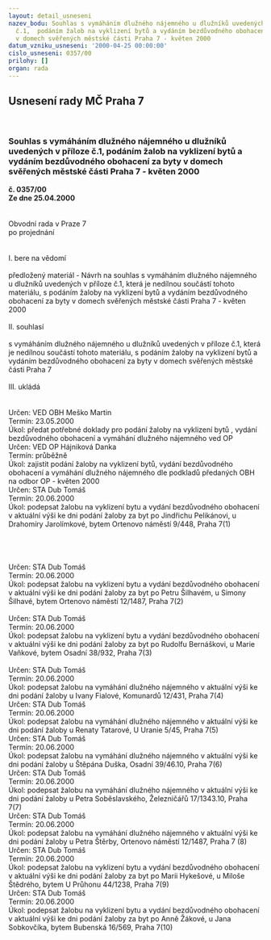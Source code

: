 ```yaml
---
layout: detail_usneseni
nazev_bodu: Souhlas s vymáháním dlužného nájemného u dlužníků uvedených v příloze
  č.1,  podáním žalob na vyklizení bytů a vydáním bezdůvodného obohacení  za byty
  v domech svěřených městské části Praha 7 - květen 2000
datum_vzniku_usneseni: '2000-04-25 00:00:00'
cislo_usneseni: 0357/00
prilohy: []
organ: rada
---
```

<div id="ucUsn_pList" class="usn">
	<span><h2>Usnesení rady MČ Praha 7 </h2>
<br></span><div class="standBody">
<span><h3>Souhlas s vymáháním dlužného nájemného u dlužníků uvedených v příloze č.1,  podáním žalob na vyklizení bytů a vydáním bezdůvodného obohacení  za byty v domech svěřených městské části Praha 7 - květen 2000</h3></span><div class="center">
		<strong>č. 0357/00</strong><br>
	</div>
<div class="center">
		<strong>Ze dne 25.04.2000</strong><br><br>
	</div>
<br>Obvodní rada v Praze 7<br>po projednání<br><br><br>I.	bere na vědomí<br><br> předložený materiál - Návrh na souhlas s vymáháním dlužného nájemného u dlužníků uvedených v příloze č.1, která je nedílnou součástí tohoto materiálu, s podáním žaloby na vyklizení bytů a vydáním bezdůvodného obohacení  za byty v domech svěřených městské části Praha 7 - květen 2000<br><br>II.	souhlasí <br><br>s  vymáháním dlužného nájemného u dlužníků uvedených v příloze č.1, která je nedílnou součástí tohoto materiálu, s podáním žaloby na vyklizení bytů a vydáním bezdůvodného obohacení  za byty v domech svěřených městské části Praha 7<br><br>III.	ukládá <br><br><br> Určen:	     	VED OBH Meško Martin<br>Termín: 23.05.2000<br>Úkol:	předat potřebné doklady pro podání žaloby na vyklizení bytů , vydání bezdůvodného obohacení a vymáhání dlužného nájemného ved OP <br>  Určen:	     	VED OP  Hájniková Danka<br>Termín: průběžně<br>Úkol:	zajistit podání žaloby na vyklizení bytů,  vydání  bezdůvodného obohacení  a vymáhání dlužného nájemného dle podkladů předaných OBH na odbor OP - květen 2000<br>  Určen:	     	STA Dub Tomáš<br>Termín: 20.06.2000<br>Úkol:	podepsat žalobu na vyklizení bytu a vydání  bezdůvodného obohacení v aktuální výši ke dni podání žaloby za byt po Jindřichu Pelikánovi, u Drahomíry Jarolímkové, bytem Ortenovo náměstí 9/448, Praha 7(1)<br> <br><br><br><br> Určen:	     	STA Dub Tomáš<br>Termín: 20.06.2000<br>Úkol:	podepsat žalobu na vyklizení bytu a vydání  bezdůvodného obohacení v aktuální výši ke dni podání žaloby za byt po Petru Šilhavém, u Simony Šilhavé, bytem Ortenovo náměstí 12/1487, Praha 7(2)<br> <br> Určen:	     	STA Dub Tomáš<br>Termín: 20.06.2000<br>Úkol:	podepsat žalobu na vyklizení bytu a vydání  bezdůvodného obohacení v aktuální výši ke dni podání žaloby za byt po Rudolfu Bernáškovi, u Marie Vaňkové, bytem Osadní 38/932, Praha 7(3)<br> <br> Určen:	     	STA Dub Tomáš<br>Termín: 20.06.2000<br>Úkol:	podepsat žalobu na vymáhání dlužného nájemného v aktuální výši ke dni podání žaloby u Ivany Fialové, Komunardů 12/431, Praha 7(4)<br>  Určen:	     	STA Dub Tomáš<br>Termín: 20.06.2000<br>Úkol:	podepsat žalobu na vymáhání dlužného nájemného v aktuální výši ke dni podání žaloby u Renaty Tatarové, U Uranie 5/45, Praha 7(5)<br>  Určen:	     	STA Dub Tomáš<br>Termín: 20.06.2000<br>Úkol:	podepsat žalobu na vymáhání dlužného nájemného v aktuální výši ke dni podání žaloby u Štěpána Duška, Osadní 39/46.10, Praha 7(6)<br>  Určen:	     	STA Dub Tomáš<br>Termín: 20.06.2000<br>Úkol:	podepsat žalobu na vymáhání dlužného nájemného v aktuální výši ke dni podání žaloby u Petra Soběslavského, Železničářů 17/1343.10, Praha 7(7)<br>  Určen:	     	STA Dub Tomáš<br>Termín: 20.06.2000<br>Úkol:	podepsat žalobu na vymáhání dlužného nájemného v aktuální výši ke dni podání žaloby u Petra Štěrby, Ortenovo náměstí 12/1487, Praha 7 (8)<br>  Určen:	     	STA Dub Tomáš<br>Termín: 20.06.2000<br>Úkol:	podepsat žalobu na vyklizení bytu a vydání  bezdůvodného obohacení v aktuální výši ke dni podání žaloby za byt po Marii Hykešové, u Miloše Štědrého, bytem U Průhonu 44/1238, Praha 7(9)<br>  Určen:	     	STA Dub Tomáš<br>Termín: 20.06.2000<br>Úkol:	podepsat žalobu na vyklizení bytu a vydání  bezdůvodného obohacení v aktuální výši ke dni podání žaloby za byt po Anně Žákové, u Jana Sobkovčíka, bytem Bubenská 16/569, Praha 7(10)<br>
</div>
</div>